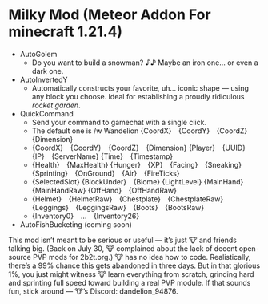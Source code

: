 # Milky Mod (Meteor Addon For minecraft 1.21.4)

- AutoGolem
  - Do you want to build a snowman? ♪♪ Maybe an iron one... or even a dark one.
- AutoInvertedY
  - Automatically constructs your favorite, uh... iconic shape — using any block you choose. Ideal for establishing a proudly ridiculous *rocket garden*.
- QuickCommand
  - Send your command to gamechat with a single click.
  - The default one is /w Wandelion {CoordX} {CoordY} {CoordZ} {Dimension}
  - {CoordX} {CoordY} {CoordZ} {Dimension} {Player} {UUID} {IP} {ServerName} {Time} {Timestamp}
  - {Health} {MaxHealth} {Hunger} {XP} {Facing} {Sneaking} {Sprinting} {OnGround} {Air} {FireTicks}
  - {SelectedSlot} {BlockUnder} {Biome} {LightLevel} {MainHand} {MainHandRaw} {OffHand} {OffHandRaw}
  - {Helmet} {HelmetRaw} {Chestplate} {ChestplateRaw} {Leggings} {LeggingsRaw} {Boots} {BootsRaw}
  - {Inventory0} ... {Inventory26}
- AutoFishBucketing (coming soon)



This mod isn’t meant to be serious or useful — it’s just 🐮 and friends talking big. (Back on July 30, 🐮 complained about the lack of decent open-source PVP mods for 2b2t.org.) 🐮 has no idea how to code. Realistically, there’s a 99% chance this gets abandoned in three days. But in that glorious 1%, you just might witness 🐮 learn everything from scratch, grinding hard and sprinting full speed toward building a real PVP module. If that sounds fun, stick around — 🐮’s Discord: dandelion_94876.
